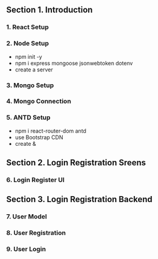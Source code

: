 ## Section 1. Introduction

### 1. React Setup

### 2. Node Setup

- npm init -y
- npm i express mongoose jsonwebtoken dotenv
- create a server

### 3. Mongo Setup

### 4. Mongo Connection

### 5. ANTD Setup

- npm i react-router-dom antd
- use Bootstrap CDN
- create <Login/> & <Register/>

## Section 2. Login Registration Sreens

### 6. Login Register UI

## Section 3. Login Registration Backend

### 7. User Model

### 8. User Registration

### 9. User Login
